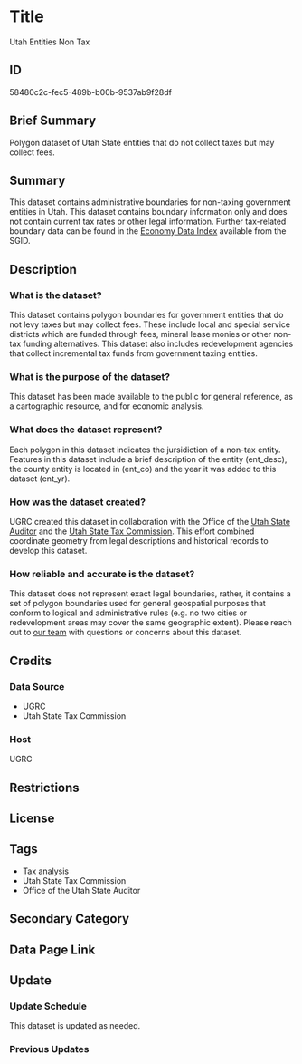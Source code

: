 # Title

Utah Entities Non Tax

## ID

58480c2c-fec5-489b-b00b-9537ab9f28df

## Brief Summary

Polygon dataset of Utah State entities that do not collect taxes but may collect fees.

## Summary

This dataset contains administrative boundaries for non-taxing government entities in Utah. This dataset contains boundary information only and does not contain current tax rates or other legal information. Further tax-related boundary data can be found in the [Economy Data Index](https://gis.utah.gov/products/sgid/economy/) available from the SGID.

## Description

### What is the dataset?

This dataset contains polygon boundaries for government entities that do not levy taxes but may collect fees. These include local and special service districts which are funded through fees, mineral lease monies or other non-tax funding alternatives. This dataset also includes redevelopment agencies that collect incremental tax funds from government taxing entities.

### What is the purpose of the dataset?

This dataset has been made available to the public for general reference, as a cartographic resource, and for economic analysis.

### What does the dataset represent?

Each polygon in this dataset indicates the jursidiction of a non-tax entity. Features in this dataset include a brief description of the entity (ent_desc), the county entity is located in (ent_co) and the year it was added to this dataset (ent_yr).

<!--- These are some guesstimates on what the fields indicate. All of the features have 2014 as the ent_yr, do we know what that number refers to and if it should be the same for all the features? --->

### How was the dataset created?

UGRC created this dataset in collaboration with the Office of the [Utah State Auditor](https://auditor.utah.gov/) and the [Utah State Tax Commission](https://tax.utah.gov/). This effort combined coordinate geometry from legal descriptions and historical records to develop this dataset.

### How reliable and accurate is the dataset?

This dataset does not represent exact legal boundaries, rather, it contains a set of polygon boundaries used for general geospatial purposes that conform to logical and administrative rules (e.g. no two cities or redevelopment areas may cover the same geographic extent). Please reach out to [our team](https://gis.utah.gov/about/) with questions or concerns about this dataset.

<!--- The original metadata said this was current as of 2016. Has it since been updated? --->

## Credits

### Data Source

- UGRC
- Utah State Tax Commission

### Host

UGRC

## Restrictions

## License

## Tags

- Tax analysis
- Utah State Tax Commission
- Office of the Utah State Auditor

## Secondary Category

## Data Page Link

## Update

### Update Schedule

This dataset is updated as needed.

### Previous Updates
